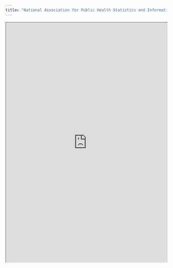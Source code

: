 ```yaml
---
title: "National Association for Public Health Statistics and Information Systems"
---
```



<iframe height="750" width="100%" src="https://ewelton.github.io/ktest/wiki.html#National%20Association%20for%20Public%20Health%20Statistics%20and%20Information%20Systems"></iframe>
